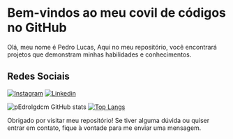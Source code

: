 # Bem-vindos ao meu covil de códigos no GitHub

Olá, meu nome é Pedro Lucas, Aqui no meu repositório, você encontrará projetos que demonstram minhas habilidades e conhecimentos.

## Redes Sociais

[![Instagram](https://img.shields.io/badge/Instagram-E4405F?style=for-the-badge&logo=instagram&logoColor=white)](https://www.instagram.com/pedrolgdcm/)
[![Linkedin](https://img.shields.io/badge/LinkedIn-0077B5?style=for-the-badge&logo=linkedin&logoColor=white)](ATUALIZAR)

![pEdrolgdcm GitHub stats](https://github-readme-stats.vercel.app/api?username=pEdrolgdcm&show_icons=true&theme=radical)
[![Top Langs](https://github-readme-stats.vercel.app/api/top-langs/?username=pEdrolgdcm&layout=compact&theme=radical)](https://github.com/pEdrolgdcm/github-readme-stats)

Obrigado por visitar meu repositório! Se tiver alguma dúvida ou quiser entrar em contato, fique à vontade para me enviar uma mensagem.
